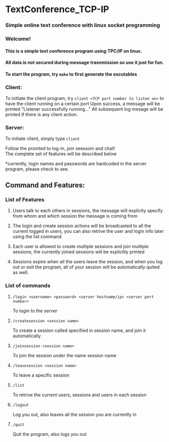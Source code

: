 # TextConference_TCP-IP

### Simple online text conference with linux socket programming

### Welcome!

#### This is a simple text conference program using TPC/IP on linux.
#### All data is not secured during message trasnmission so use it just for fun.

#### To start the program, try `make` to first generate the excutables

### Client:

To initiate the client program, try `client <TCP port number to listen on>` to have the client running on a certain port
Upon success, a message will be printed "Listener successfully running..."
All subsequent log mesage will be printed if there is any client action.


### Server:

To initiate client, simply type `client`

Follow the promted to log-in, join seessoin and chat!\
The complete set of features will be described below
 
*currently, login names and passwords are hardcoded in the server program, please check to see.


## Command and Features:

### List of Features

1. Users talk to each others in sessions, the message will explicity specify from whom and which session the message is coming from
	
2. The login and create session actions will be broadcasted to all the current logged in users, you can also retrive the user and login info later using the list command

3. Each user is allowed to create multiple sessions and join multiple sessions, the currently joined sessions will be explictily printed

4. Sessions expire when all the users leave the session, and when you log out or exit the program, all of your session will be automatically quited as well.


### List of commands

1. `/login <username> <password> <server hostname/ip> <server port number>`

	To login to the server

2. `/createsession <session name>`
		
	To create a session called specified in session name, and join it automatically
	
3. `/joinsession <session name>`
		
	To join the session under the name session name

4. `/leavesession <session name>`
		
	To leave a specific session

5. `/list`
	
	To retrive the current users, sessions and users in each session

6. `/logout`

	Log you out, also leaves all the session you are currently in
		
7. `/quit`
		
	Quit the program, also logs you out

